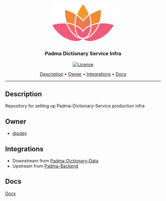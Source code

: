 <h1 align="center">
  <br>
  <a href="http://eka.to"><img src="https://raw.githubusercontent.com/Lotus-King-Research/Home/main/Assets/Images/Lotus-King-Research-Logo-Transparent.png" alt="Lotus King Research" width="200"></a>
  <br>
</h1>

<h3 align="center">Padma Dictionary Service Infra</h3>

<p align="center">
  
  <a href="https://mirrors.creativecommons.org/presskit/buttons/88x31/png/by-sa.png">
    <img width=150px src="https://upload.wikimedia.org/wikipedia/commons/thumb/1/12/Cc-by-nc-sa_icon.svg/1280px-Cc-by-nc-sa_icon.svg.png" alt="License">
  </a>
</p>

<p align="center">
  <a href="#description">Description</a> •
  <a href="#owner">Owner</a> •
  <a href="#integrations">Integrations</a> •
  <a href="#docs">Docs</a>
</p>
<hr>

## Description

Repository for setting up Padma-Dictionary-Service production infra

## Owner

- [@pdey](https://github.com/pdey)

## Integrations

- Downstream from [Padma-Dictionary-Data](https://github.com/Lotus-King-Research/Padma-Dictionary-Data)
- Upstream from [Padma-Backend](https://github.com/Lotus-King-Research/Padma-Backend)


## Docs

[Docs](https://github.com/Lotus-King-Research/Padma-Frontend/tree/master/docs)
